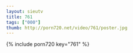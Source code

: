 ```yaml
--- 
layout: sieutv
title: 761
tags: ["000"]
thumb: http://porn720.net/video/761/poster.jpg
---
```

{% include porn720 key="761" %} 
